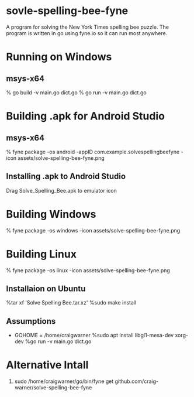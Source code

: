 # sovle-spelling-bee-fyne
A program for solving the New York Times spelling bee puzzle.
The program is written in go using fyne.io so it can run most anywhere.

# Running on Windows
## msys-x64
% go build -v main.go dict.go
% go run -v main.go dict.go


# Building .apk for Android Studio
## msys-x64 
% fyne package -os android -appID com.example.solvespellingbeefyne -icon assets/solve-spelling-bee-fyne.png
## Installing .apk to Android Studio
Drag Solve_Spelling_Bee.apk to emulator icon

# Building Windows 
% fyne package -os windows -icon assets/solve-spelling-bee-fyne.png

# Building Linux 
% fyne package -os linux -icon assets/solve-spelling-bee-fyne.png
## Installaion on Ubuntu 
%tar xf 'Solve Spelling Bee.tar.xz'
%sudo make install
## Assumptions
 * GOHOME = /home/craigwarner
%sudo apt install libgl1-mesa-dev xorg-dev
%go run -v main.go dict.go

# Alternative Intall
1) sudo /home/craigwarner/go/bin/fyne get github.com/craig-warner/solve-spelling-bee-fyne


